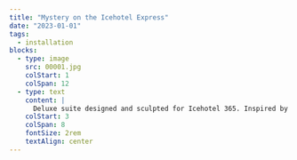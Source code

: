 ```yaml
---
title: "Mystery on the Icehotel Express"
date: "2023-01-01"
tags:
  - installation
blocks:
  - type: image
    src: 00001.jpg
    colStart: 1
    colSpan: 12
  - type: text
    content: |
      Deluxe suite designed and sculpted for Icehotel 365. Inspired by Murder on the Orient Express and a heavy dose of Londons 1930 Art Moderne.
    colStart: 3
    colSpan: 8
    fontSize: 2rem
    textAlign: center
---
```

